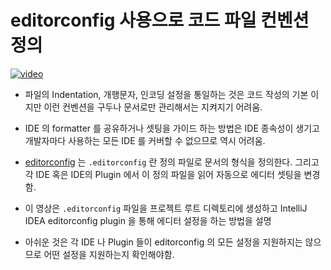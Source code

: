 [videoUrl]: https://show-me-the-video-example.herokuapp.com/example-video-04.mp4
[thumbnailUrl]: https://show-me-the-video-example.herokuapp.com/example-image-04.png
[tags]: idea,editconfig
[author]: me@aluc.io
[duration]: 00:58
[prev]: ./03-intellij-springboot-start.md
[next]: ./05-intellij-lombok.md
[createTime]: Jul-12-2016-18:23:00-GMT+0900

# editorconfig 사용으로 코드 파일 컨벤션 정의

[![video][thumbnailUrl]][videoUrl]

- 파일의 Indentation, 개행문자, 인코딩 설정을 통일하는 것은 코드 작성의 기본
  이지만 이런 컨벤션을 구두나 문서로만 관리해서는 지켜지기 어려움.

- IDE 의 formatter 를 공유하거나 셋팅을 가이드 하는 방법은 IDE 종속성이 생기고
  개발자마다 사용하는 모든 IDE 를 커버할 수 없으므로 역시 어려움.

- [editorconfig][editorconfig] 는 `.editorconfig` 란 정의 파일로 문서의 형식을
  정의한다. 그리고 각 IDE 혹은 IDE의 Plugin 에서 이 정의 파일을 읽어 자동으로
  에디터 셋팅을 변경함.

- 이 영상은 `.editorconfig` 파일을 프로젝트 루트 디렉토리에 생성하고
  IntelliJ IDEA editorconfig plugin 을 통해 에디터 설정을 하는 방법을 설명

- 아쉬운 것은 각 IDE 나 Plugin 들이 editorconfig 의 모든 설정을 지원하지는 않으므로
  어떤 설정을 지원하는지 확인해야함.

[editorconfig]: https://editorconfig.org/
